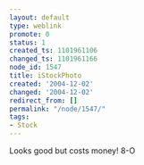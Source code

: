 ```yaml
---
layout: default
type: weblink
promote: 0
status: 1
created_ts: 1101961106
changed_ts: 1101961166
node_id: 1547
title: iStockPhoto
created: '2004-12-02'
changed: '2004-12-02'
redirect_from: []
permalink: "/node/1547/"
tags:
- Stock
---
```

Looks good but costs money! 8-O
